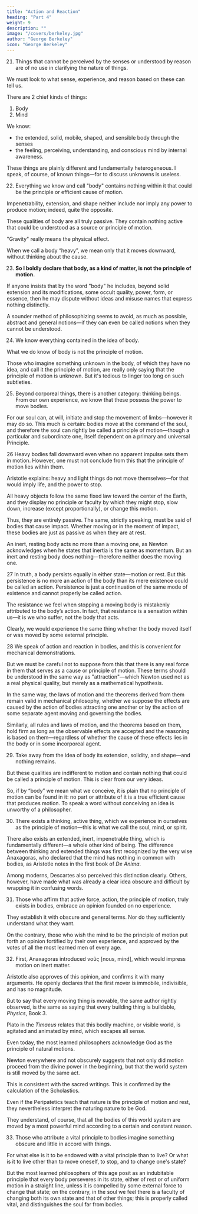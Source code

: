```yaml
---
title: "Action and Reaction"
heading: "Part 4"
weight: 9
description: ""
image: "/covers/berkeley.jpg"
author: "George Berkeley"
icon: "George Berkeley"
---
```



21. Things that cannot be perceived by the senses or understood by reason are of no use in clarifying the nature of things. 

We must look to what sense, experience, and reason based on these can tell us. 

There are 2 chief kinds of things:

1. Body 
2. Mind

We know:
- the extended, solid, mobile, shaped, and sensible body through the senses
- the feeling, perceiving, understanding, and conscious mind by internal awareness.

These things are plainly different and fundamentally heterogeneous. I speak, of course, of known things—for to discuss unknowns is useless.



22. Everything we know and call "body" contains nothing within it that could be the principle or efficient cause of motion.

Impenetrability, extension, and shape neither include nor imply any power to produce motion; indeed, quite the opposite. 

These qualities of body are all truly passive. They contain nothing active that could be understood as a source or principle of motion.

<!-- As for gravity, we’ve already shown that the term designates nothing known that differs from the visible effect whose cause we seek. -->

"Gravity" really means the physical effect. 

When we call a body “heavy”, we mean only that it moves downward, without thinking about the cause.


23. **So I boldly declare that body, as a kind of matter, is not the principle of motion.** 

<!-- —since it is a known matter— -->

If anyone insists that by the word "body" he includes, beyond solid extension and its modifications, some occult quality, power, form, or essence, then he may dispute without ideas and misuse names that express nothing distinctly. 

A sounder method of philosophizing seems to avoid, as much as possible, abstract and general notions—if they can even be called notions when they cannot be understood.


24. We know everything contained in the idea of body. 

What we do know of body is not the principle of motion. 

Those who imagine something unknown in the body, of which they have no idea, and call it the principle of motion, are really only saying that the principle of motion is unknown. But it's tedious to linger too long on such subtleties.



25. Beyond corporeal things, there is another category: thinking beings. From our own experience, we know that these possess the power to move bodies.

For our soul can, at will, initiate and stop the movement of limbs—however it may do so. This much is certain: bodies move at the command of the soul, and therefore the soul can rightly be called a principle of motion—though a particular and subordinate one, itself dependent on a primary and universal Principle.


26 Heavy bodies fall downward even when no apparent impulse sets them in motion. However, one must not conclude from this that the principle of motion lies within them.

Aristotle explains: heavy and light things do not move themselves—for that would imply life, and the power to stop. 

All heavy objects follow the same fixed law toward the center of the Earth, and they display no principle or faculty by which they might stop, slow down, increase (except proportionally), or change this motion. 

Thus, they are entirely passive. The same, strictly speaking, must be said of bodies that cause impact. Whether moving or in the moment of impact, these bodies are just as passive as when they are at rest. 

An inert, resting body acts no more than a moving one, as Newton acknowledges when he states that inertia is the same as momentum. But an inert and resting body does nothing—therefore neither does the moving one.


27 In truth, a body persists equally in either state—motion or rest. But this persistence is no more an action of the body than its mere existence could be called an action. Persistence is just a continuation of the same mode of existence and cannot properly be called action.

The resistance we feel when stopping a moving body is mistakenly attributed to the body’s action. In fact, that resistance is a sensation within us—it is we who suffer, not the body that acts.

Clearly, we would experience the same thing whether the body moved itself or was moved by some external principle.


28 We speak of action and reaction in bodies, and this is convenient for mechanical demonstrations. 

But we must be careful not to suppose from this that there is any real force in them that serves as a cause or principle of motion. These terms should be understood in the same way as "attraction"—which Newton used not as a real physical quality, but merely as a mathematical hypothesis. 

In the same way, the laws of motion and the theorems derived from them remain valid in mechanical philosophy, whether we suppose the effects are caused by the action of bodies attracting one another or by the action of some separate agent moving and governing the bodies.

Similarly, all rules and laws of motion, and the theorems based on them, hold firm as long as the observable effects are accepted and the reasoning is based on them—regardless of whether the cause of these effects lies in the body or in some incorporeal agent.


29. Take away from the idea of body its extension, solidity, and shape—and nothing remains. 

But these qualities are indifferent to motion and contain nothing that could be called a principle of motion. This is clear from our very ideas. 

So, if by “body” we mean what we conceive, it is plain that no principle of motion can be found in it: no part or attribute of it is a true efficient cause that produces motion. To speak a word without conceiving an idea is unworthy of a philosopher.


30. There exists a thinking, active thing, which we experience in ourselves as the principle of motion—this is what we call the soul, mind, or spirit.

There also exists an extended, inert, impenetrable thing, which is fundamentally different—a whole other kind of being. The difference between thinking and extended things was first recognized by the very wise Anaxagoras, who declared that the mind has nothing in common with bodies, as Aristotle notes in the first book of *De Anima*. 

Among moderns, Descartes also perceived this distinction clearly. Others, however, have made what was already a clear idea obscure and difficult by wrapping it in confusing words.


31. Those who affirm that active force, action, the principle of motion, truly exists in bodies, embrace an opinion founded on no experience.

They establish it with obscure and general terms. Nor do they sufficiently understand what they want. 

On the contrary, those who wish the mind to be the principle of motion put forth an opinion fortified by their own experience, and approved by the votes of all the most learned men of every age.


32. First, Anaxagoras introduced νοῦς [nous, mind], which would impress motion on inert matter.

Aristotle also approves of this opinion, and confirms it with many arguments. He openly declares that the first mover is immobile, indivisible, and has no magnitude.

But to say that every moving thing is movable, the same author rightly observed, is the same as saying that every building thing is buildable, *Physics*, Book 3.

Plato in the *Timaeus* relates that this bodily machine, or visible world, is agitated and animated by mind, which escapes all sense.

Even today, the most learned philosophers acknowledge God as the principle of natural motions. 

Newton everywhere and not obscurely suggests that not only did motion proceed from the divine power in the beginning, but that the world system is still moved by the same act.

This is consistent with the sacred writings. This is confirmed by the calculation of the Scholastics. 

Even if the Peripatetics teach that nature is the principle of motion and rest, they nevertheless interpret the naturing nature to be God.

They understand, of course, that all the bodies of this world system are moved by a most powerful mind according to a certain and constant reason.


33. Those who attribute a vital principle to bodies imagine something obscure and little in accord with things. 

For what else is it to be endowed with a vital principle than to live? Or what is it to live other than to move oneself, to stop, and to change one's state?

But the most learned philosophers of this age posit as an indubitable principle that every body perseveres in its state, either of rest or of uniform motion in a straight line, unless it is compelled by some external force to change that state; on the contrary, in the soul we feel there is a faculty of changing both its own state and that of other things; this is properly called vital, and distinguishes the soul far from bodies.
